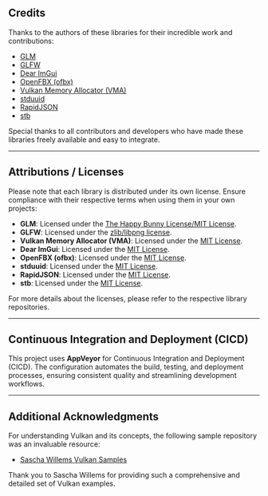 ## Credits
Thanks to the authors of these libraries for their incredible work and contributions:  
- [GLM](https://github.com/g-truc/glm.git)  
- [GLFW](https://github.com/glfw/glfw)  
- [Dear ImGui](https://github.com/ocornut/imgui)  
- [OpenFBX (ofbx)](https://github.com/nem0/OpenFBX)  
- [Vulkan Memory Allocator (VMA)](https://github.com/GPUOpen-LibrariesAndSDKs/VulkanMemoryAllocator)  
- [stduuid](https://github.com/mariusbancila/stduuid)  
- [RapidJSON](https://github.com/Tencent/rapidjson)  
- [stb](https://github.com/nothings/stb)
  
Special thanks to all contributors and developers who have made these libraries freely available and easy to integrate.

---

## Attributions / Licenses
Please note that each library is distributed under its own license. Ensure compliance with their respective terms when using them in your own projects:  

- **GLM**: Licensed under the [The Happy Bunny License/MIT License](https://github.com/g-truc/glm/blob/master/copying.txt).  
- **GLFW**: Licensed under the [zlib/libpng license](https://github.com/glfw/glfw/blob/master/LICENSE.md).  
- **Vulkan Memory Allocator (VMA)**: Licensed under the [MIT License](https://github.com/GPUOpen-LibrariesAndSDKs/VulkanMemoryAllocator/blob/master/LICENSE.txt).  
- **Dear ImGui**: Licensed under the [MIT License](https://github.com/ocornut/imgui/blob/master/LICENSE.txt).  
- **OpenFBX (ofbx)**: Licensed under the [MIT License](https://github.com/nem0/OpenFBX/blob/master/LICENSE).  
- **stduuid**: Licensed under the [MIT License](https://github.com/mariusbancila/stduuid/blob/master/LICENSE).  
- **RapidJSON**: Licensed under the [MIT License](https://github.com/Tencent/rapidjson/blob/master/license.txt).
- **stb**: Licensed under the [MIT License](https://github.com/nothings/stb/blob/master/LICENSE).  

For more details about the licenses, please refer to the respective library repositories.

---

## Continuous Integration and Deployment (CICD)
This project uses **AppVeyor** for Continuous Integration and Deployment (CICD). The configuration automates the build, testing, and deployment processes, ensuring consistent quality and streamlining development workflows.

---

## Additional Acknowledgments
For understanding Vulkan and its concepts, the following sample repository was an invaluable resource:  
- [Sascha Willems Vulkan Samples](https://github.com/SaschaWillems/Vulkan)  

Thank you to Sascha Willems for providing such a comprehensive and detailed set of Vulkan examples.
